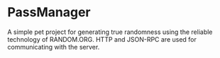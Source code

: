 ﻿# PassManager

A simple pet project for generating true randomness using the reliable technology of RANDOM.ORG. 
HTTP and JSON-RPC are used for communicating with the server. 
